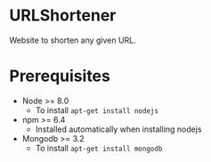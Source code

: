 # URLShortener
Website to shorten any given URL.

# Prerequisites
- Node >= 8.0
  - To install `apt-get install nodejs`
- npm >= 6.4
  - Installed automatically when installing nodejs
- Mongodb >= 3.2
  - To install `apt-get install mongodb`
